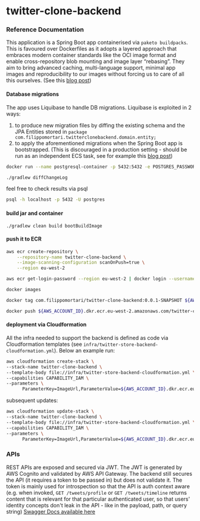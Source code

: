 # twitter-clone-backend

### Reference Documentation
This application is a Spring Boot app containerised via `paketo buildpacks`. This is favoured over Dockerfiles as it adopts a layered approach that embraces modern container standards like the OCI image format and enable cross-repository blob mounting and image layer “rebasing”. They aim to bring advanced caching, multi-language support, minimal app images and reproducibility to our images without forcing us to care of all this ourselves. (See this [blog post](https://blog.codecentric.de/en/2020/11/buildpacks-spring-boot/))
#### Database migrations
The app uses Liquibase to handle DB migrations. Liquibase is exploited in 2 ways: 
1. to produce new migration files by diffing the existing schema and the JPA Entities stored in `package com.filippomortari.twitterclonebackend.domain.entity;`
2. to apply the aforementioned migrations when the Spring Boot app is bootstrapped. (This is discouraged in a production setting - should be run as an independent ECS task, see for example this [blog post](https://spencern319.medium.com/containerized-liquibase-migrations-9f5e0af222ea))
```bash
docker run --name postgresql-container -p 5432:5432 -e POSTGRES_PASSWORD=postgres -d postgres

./gradlew diffChangeLog
 ```
feel free to check results via psql
```bash
psql -h localhost -p 5432 -U postgres
```

#### build jar and container
`./gradlew clean build bootBuildImage`

#### push it to ECR
```bash
aws ecr create-repository \
    --repository-name twitter-clone-backend \
    --image-scanning-configuration scanOnPush=true \
    --region eu-west-2
```

```bash
aws ecr get-login-password --region eu-west-2 | docker login --username AWS --password-stdin ${AWS_ACCOUNT_ID}.dkr.ecr.eu-west-2.amazonaws.com

docker images

docker tag com.filippomortari/twitter-clone-backend:0.0.1-SNAPSHOT ${AWS_ACCOUNT_ID}.dkr.ecr.eu-west-2.amazonaws.com/twitter-clone-backend:0.0.1

docker push ${AWS_ACCOUNT_ID}.dkr.ecr.eu-west-2.amazonaws.com/twitter-clone-backend:0.0.1
```
#### deployment via Cloudformation
All the infra needed to support the backend is defined as code via Cloudformation templates (see `infra/twitter-store-backend-cloudformation.yml`). Below an example run: 
```bash
aws cloudformation create-stack \
--stack-name twitter-clone-backend \
--template-body file://infra/twitter-store-backend-cloudformation.yml \
--capabilities CAPABILITY_IAM \
--parameters \
      ParameterKey=ImageUrl,ParameterValue=${AWS_ACCOUNT_ID}.dkr.ecr.eu-west-2.amazonaws.com/twitter-clone-backend:0.0.1
```

subsequent updates:
```bash
aws cloudformation update-stack \
--stack-name twitter-clone-backend \
--template-body file://infra/twitter-store-backend-cloudformation.yml \
--capabilities CAPABILITY_IAM \
--parameters \
      ParameterKey=ImageUrl,ParameterValue=${AWS_ACCOUNT_ID}.dkr.ecr.eu-west-2.amazonaws.com/twitter-clone-backend:0.0.1
```

### APIs
REST APIs are exposed and secured via JWT. The JWT is generated by AWS Cognito and validated by AWS API Gateway.
The backend still secures the API (it requires a token to be passed in) but does not validate it. The token is mainly used for introspection so that the API is auth context aware (e.g. when invoked, `GET /tweets/profile` or `GET /tweets/timeline` returns content that is relevant for that particular authenticated user, so that users' identity concepts don't leak in the API - like in the payload, path, or query string)
[Swagger Docs available here](https://petstore.swagger.io/?url=https%3A%2F%2Fraw.githubusercontent.com%2Ffilippomortari%2Ftwitter-clone%2Fmain%2Ftwitter-clone-backend%2Fswagger.json)

[comment]: <> (* [R2DBC Homepage]&#40;https://r2dbc.io&#41;)

